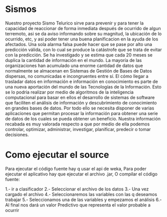 # Sismos
Nuestro proyecto Sismo Telurico sirve para prevenir y para tener la capacidad de reaccionar de forma inmediata después de ocurrido de algun terremoto, asi se da aviso informando sobre su magnitud, la ubicación de lo ocurrido, etc, y  asi poder tener una buena planificacion en la ayuda de  los afectados.
Una sola alarma falsa puede hacer que se pase por alto una predicción válida, con lo cual se produce la catástrofe que se trata de evitar con la predicción. Se ha investigado y se estima que cada 20 meses se duplica la cantidad de información en el mundo. La mayoría de las organizaciones han acumulado una enorme cantidad de datos que normalmente se almacenan en Sistemas de Gestión de Bases de Datos dispersas, no comunicadas e incongruentes entre sí. El cómo llegar a trasladar datos en información e información en conocimiento es parte de una nueva aportación del mundo de las Tecnologías de la Información.
Esto se lo podria realizar por medio de algoritmos de la inteligencia computacional para basar en ellos el desarrollo de sistemas de software que faciliten el análisis de información y descubrimiento de conocimiento en grandes bases de datos.
Por todo ello se necesita disponer de varias aplicaciones que permitan procesar la información para obtener una serie de datos de los cuales se pueda obtener un beneficio. Nuestra información recabada es muy valorada respecto a que por medio de ella podemos controlar, optimizar, administrar, investigar, planificar, predecir o tomar decisiones.
# Como ejecutar el source

Para ejecutar el código fuente hay q usar el api de weka, Para poder ejecutar el aplicativo hay que ejecutar el archivo .jar, O compilar el código fuente:

1.- ir a clasificador
2.- Seleccionar el archivo de los datos
3.- Una vez cargado el archivo
4.- Seleccionaremos las variables con las q deseamos trabajar
5.- Seleccionamos una de las variables y empezamos el análisis
6.- Al final nos dará un valor Predictivo que representa el valor probable a ocurrir

